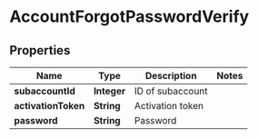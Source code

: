 
# AccountForgotPasswordVerify

## Properties
Name | Type | Description | Notes
------------ | ------------- | ------------- | -------------
**subaccountId** | **Integer** | ID of subaccount | 
**activationToken** | **String** | Activation token | 
**password** | **String** | Password | 



